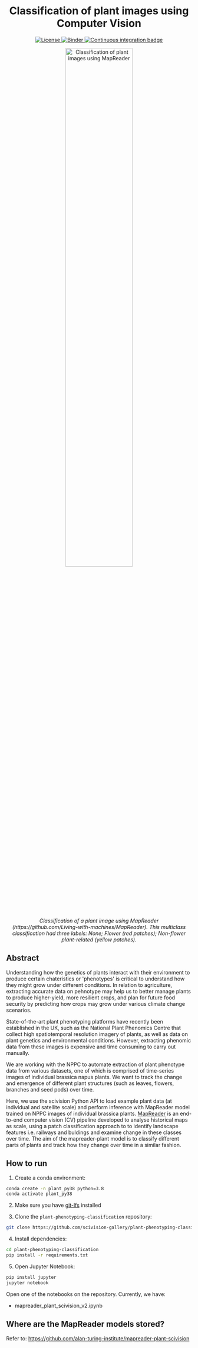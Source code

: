 <div align="center">
    <h1>Classification of plant images using Computer Vision</h1>
</div>

<p align="center">
    <a href="https://github.com/scivision-gallery/plant-phenotyping-classification/blob/main/LICENSE">
        <img alt="License" src="https://img.shields.io/badge/License-MIT-yellow.svg">
    </a>
    <a href="https://mybinder.org/v2/gh/scivision-gallery/plant-phenotyping-classification/HEAD?labpath=mapreader_plant_scivision_v2.ipynb">
        <img alt="Binder" src="https://mybinder.org/badge_logo.svg">
    </a>
    <a href="https://github.com/scivision-gallery/plant-phenotyping-classification/workflows/Continuous%20integration/badge.svg">
        <img alt="Continuous integration badge" src="https://github.com/scivision-gallery/plant-phenotyping-classification/workflows/Continuous%20integration/badge.svg">
    </a>
    <br/>
</p>

<p align="center">
  <img src="https://user-images.githubusercontent.com/1899856/159468646-8bb13932-d593-4dc9-affe-927b023d9c55.png" 
        alt="Classification of plant images using MapReader" width="60%" align="center">
</p>

<p align="center">
    <em>
    Classification of a plant image using MapReader (https://github.com/Living-with-machines/MapReader). This multiclass classification had three labels: None; Flower (red patches); Non-flower plant-related (yellow patches).  
    </em>
</p>

## Abstract

Understanding how the genetics of plants interact with their environment to produce certain chateristics or 'phenotypes' is critical to understand how they might grow under different conditions. In relation to agriculture, extracting accurate data on pehnotype may help us to better manage plants to produce higher-yield, more resilient crops, and plan for future food security by predicting how crops may grow under various climate change scenarios.

State-of-the-art plant phenotyping platforms have recently been established in the UK, such as the National Plant Phenomics Centre that collect high spatiotemporal resolution imagery of plants, as well as data on plant genetics and environmental conditions. However, extracting phenomic data from these images is expensive and time consuming to carry out manually.

We are working with the NPPC to automate extraction of plant phenotype data from various datasets, one of which is comprised of time-series images of individual brassica napus plants. We want to track the change and emergence of different plant structures (such as leaves, flowers, branches and seed pods) over time.

Here, we use the scivision Python API to load example plant data (at individual and satellite scale) and perform inference with MapReader model trained on NPPC images of individual brassica plants. [MapReader](https://github.com/Living-with-machines/MapReader) is an end-to-end computer vision (CV) pipeline developed to analyse historical maps as scale, using a patch classification approach to to identify landscape features i.e. railways and buldings and examine change in these classes over time. The aim of the mapreader-plant model is to classify different parts of plants and track how they change over time in a similar fashion.

## How to run

1. Create a conda environment:

```bash
conda create -n plant_py38 python=3.8
conda activate plant_py38
```

2. Make sure you have [git-lfs](https://git-lfs.com/) installed

3. Clone the `plant-phenotyping-classification` repository:

```bash
git clone https://github.com/scivision-gallery/plant-phenotyping-classification.git
```

4. Install dependencies:

```bash
cd plant-phenotyping-classification
pip install -r requirements.txt
```

5. Open Jupyter Notebook:

```bash
pip install jupyter
jupyter notebook
```

Open one of the notebooks on the repository. Currently, we have:
- mapreader_plant_scivision_v2.ipynb

## Where are the MapReader models stored?

Refer to: https://github.com/alan-turing-institute/mapreader-plant-scivision
